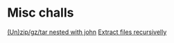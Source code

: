 # Misc challs
[(Un)zip/gz/tar nested with john](./UnzipGzTar.sh)
[Extract files recursivelly](./recursive_extract.py)